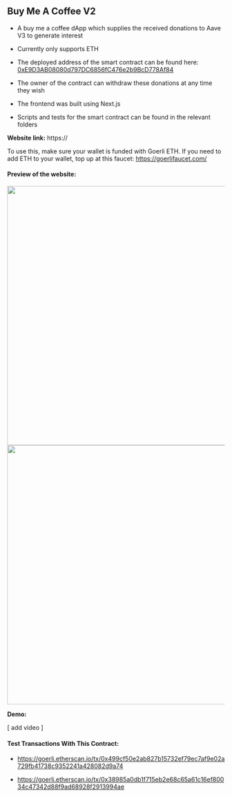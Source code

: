 ## Buy Me A Coffee V2

- A buy me a coffee dApp which supplies the received donations to Aave V3 to generate interest

- Currently only supports ETH

- The deployed address of the smart contract can be found here: [0xE9D3AB08080d797DC6856fC476e2b9BcD778Af84](https://goerli.etherscan.io/address/0xE9D3AB08080d797DC6856fC476e2b9BcD778Af84)

- The owner of the contract can withdraw these donations at any time they wish

- The frontend was built using Next.js

- Scripts and tests for the smart contract can be found in the relevant folders

<b>Website link:</b> https://

<p>

To use this, make sure your wallet is funded with Goerli ETH. If you need to add ETH to your wallet, top up at this faucet: https://goerlifaucet.com/

#### Preview of the website:

<img src="readme-files/website-preview-top" width="600">

<img src="readme-files/website-preview-bottom" width="600">

<b>Demo:</b>

[ add video ]

#### Test Transactions With This Contract:

- https://goerli.etherscan.io/tx/0x499cf50e2ab827b15732ef79ec7af9e02a729fb41738c9352241a428082d9a74

- https://goerli.etherscan.io/tx/0x38985a0db1f715eb2e68c65a61c16ef80034c47342d88f9ad68928f2913994ae
